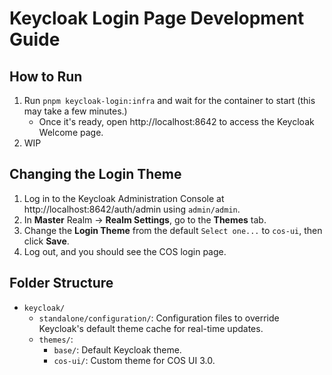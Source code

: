 # Keycloak Login Page Development Guide

## How to Run

1. Run `pnpm keycloak-login:infra` and wait for the container to start (this may take a few minutes.)
   - Once it's ready, open http://localhost:8642 to access the Keycloak Welcome page.
2. WIP

## Changing the Login Theme

1. Log in to the Keycloak Administration Console at http://localhost:8642/auth/admin using `admin/admin`.
2. In **Master** Realm -> **Realm Settings**, go to the **Themes** tab.
3. Change the **Login Theme** from the default `Select one...` to `cos-ui`, then click **Save**.
4. Log out, and you should see the COS login page.

## Folder Structure

- `keycloak/`
  - `standalone/configuration/`: Configuration files to override Keycloak's default theme cache for real-time updates.
  - `themes/`:
    - `base/`: Default Keycloak theme.
    - `cos-ui/`: Custom theme for COS UI 3.0.
